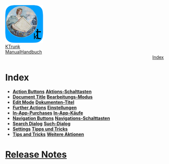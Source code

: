 <div class="hGrid">
  <div class="grid-1">
    <a href="./../index.html"><img src="./../logo120.png"></a>
  </div>
  <div class="grid-2">
    <div class="gridTitle"><a href="./../index.html">KTrunk</a></div>
    <div class="gridTitle"><a href="./../Manual.html"><span class="en">Manual</span><span class="de">Handbuch</span></a></div>
    <div class="gridDescription" style="text-align: right;"><a href="Index.html">Index</a></div>
  </div>
<div class="gridBreak"></div>
</div>



<div class="hGrid">
  <div class="grid-2">
<h1 style="text-align: left;">
  Index
</h1>
<ul>
  <li>
    <span class="en"><b><a href="ActionButtons.html">Action Buttons</a></b></span>
    <span class="de"><b><a href="ActionButtons.html">Aktions-Schalttasten</a></b></span>
  </li>
  <li>
    <span class="en"><b><a href="DocumentTitle.html">Document Title</a></b></span>
    <span class="de"><b><a href="EditMode.html">Bearbeitungs-Modus</a></b></span>
    
  </li>
  <li>
    <span class="en"><b><a href="EditMode.html">Edit Mode</a></b></span>
    <span class="de"><b><a href="DocumentTitle.html">Dokumenten-Titel</a></b></span>
    
  </li>
  <li>
    <span class="en"><b><a href="FurtherActions.html">Further Actions</a></b></span>
    <span class="de"><b><a href="Settings.html">Einstellungen</a></b></span>
  </li>
  <li>
    <span class="en"><b><a href="IAP.html">In-App-Purchases</a></b></span>
    <span class="de"><b><a href="IAP.html">In-App-Käufe</a></b></span>
    
  </li>
  <li>
    <span class="en"><b><a href="NavigationButtons.html">Navigation Buttons</a></b></span>
  <span class="de"><b><a href="NavigationButtons.html">Navigations-Schalttasten</a></b></span>
  </li>
  <li>
    <span class="en"><b><a href="SearchDialog.html">Search Dialog</a></b></span>
    <span class="de"><b><a href="SearchDialog.html">Such-Dialog</a></b></span>
  </li>
  <li>
    <span class="en"><b><a href="Settings.html">Settings</a></b></span>
    <span class="de"><b><a href="TipsAndTricks.html">Tipps und Tricks</a></b></span>
  </li>
  <li>
    <span class="en"><b><a href="TipsAndTricks.html">Tips and Tricks</a></b></span>
    <span class="de"><b><a href="FurtherActions.html">Weitere Aktionen</a></b></span>
  </li>
</ul>
  </div>
  <div class="grid-2">
    <h1><a href="ReleaseNotes.html">Release Notes</a></h1>
  </div>
<div class="gridBreak"></div>
</div>

